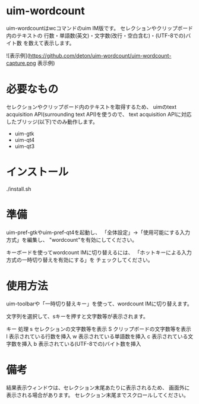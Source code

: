uim-wordcount
=============

uim-wordcountはwcコマンドのuim IM版です。
セレクションやクリップボード内のテキストの
行数・単語数(英文)・文字数(改行・空白含む)・(UTF-8での)バイト数
を数えて表示します。

![表示例](https://github.com/deton/uim-wordcount/uim-wordcount-capture.png 表示例)

必要なもの
==========

セレクションやクリップボード内のテキストを取得するため、
uimのtext acquisition API(surrounding text API)を使うので、
text acquisition APIに対応したブリッジ(以下)でのみ動作します。

  * uim-gtk
  * uim-qt4
  * uim-qt3

インストール
============

./install.sh

準備
====

uim-pref-gtkやuim-pref-qt4を起動し、
「全体設定」→「使用可能にする入力方式」を編集し、
"wordcount"を有効にしてください。

キーボードを使ってwordcount IMに切り替えるには、
「ホットキーによる入力方式の一時切り替えを有効にする」を
チェックしてください。

使用方法
========

uim-toolbarや「一時切り替えキー」を使って、wordcount IMに切り替えます。

文字列を選択して、sキーを押すと文字数等が表示されます。

キー 処理
s    セレクションの文字数等を表示
S    クリップボードの文字数等を表示
l    表示されている行数を挿入
w    表示されている単語数を挿入
c    表示されている文字数を挿入
b    表示されている(UTF-8での)バイト数を挿入

備考
====

結果表示ウィンドウは、セレクション末尾あたりに表示されるため、
画面外に表示される場合があります。
セレクション末尾までスクロールしてください。
